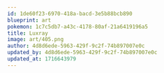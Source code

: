 ```yaml
---
id: 1de60f23-6970-418a-bacd-3e5b88bcb890
blueprint: art
pokemon: 1c7c5db7-a43c-4178-80af-21a6419196a5
title: Luxray
image: art/405.png
author: 4d8d6ede-5963-429f-9c2f-74b897007e0c
updated_by: 4d8d6ede-5963-429f-9c2f-74b897007e0c
updated_at: 1716643979
---
```

